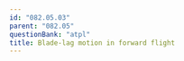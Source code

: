 ```yaml
---
id: "082.05.03"
parent: "082.05"
questionBank: "atpl"
title: Blade-lag motion in forward flight
---
```

